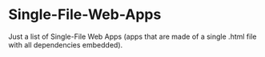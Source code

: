 # Single-File-Web-Apps
Just a list of Single-File Web Apps (apps that are made of a single .html file with all dependencies embedded).
